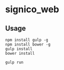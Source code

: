 # signico_web

## Usage
```
npm install gulp -g
npm install bower -g
gulp install
bower install

gulp run
```